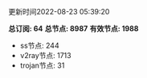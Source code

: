 更新时间2022-08-23 05:39:20

**总订阅: 64**
**总节点: 8987**
**有效节点: 1988**
- ss节点: 244
- v2ray节点: 1713
- trojan节点: 31
